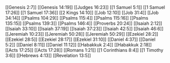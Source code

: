 [[Genesis 2:7]]
[[Genesis 14:19]]
[[Judges 16:23]]
[[1 Samuel 5:1]]
[[1 Samuel 17:26]]
[[1 Samuel 17:36]]
[[2 Kings 14:10]]
[[Job 12:10]]
[[Job 31:4]]
[[Job 34:14]]
[[Psalms 104:29]]
[[Psalms 115:4]]
[[Psalms 115:16]]
[[Psalms 135:15]]
[[Psalms 139:3]]
[[Psalms 146:4]]
[[Proverbs 20:24]]
[[Isaiah 2:12]]
[[Isaiah 33:10]]
[[Isaiah 37:19]]
[[Isaiah 37:23]]
[[Isaiah 42:5]]
[[Isaiah 46:6]]
[[Jeremiah 10:23]]
[[Jeremiah 50:28]]
[[Jeremiah 50:29]]
[[Ezekiel 28:2]]
[[Ezekiel 28:5]]
[[Ezekiel 28:17]]
[[Ezekiel 31:10]]
[[Daniel 4:37]]
[[Daniel 5:2]]
[[Daniel 8:11]]
[[Daniel 11:12]]
[[Habakkuk 2:4]]
[[Habakkuk 2:18]]
[[Acts 17:25]]
[[Acts 17:28]]
[[Romans 1:21]]
[[1 Corinthians 8:4]]
[[1 Timothy 3:6]]
[[Hebrews 4:13]]
[[Revelation 13:5]]
